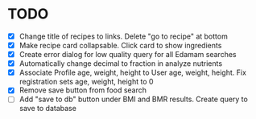 # TODO 

- [x] Change title of recipes to links. Delete "go to recipe" at bottom
- [x] Make recipe card collapsable. Click card to show ingredients
- [x] Create error dialog for low quality query for all Edamam searches
- [x] Automatically change decimal to fraction in analyze nutrients
- [x] Associate Profile age, weight, height to User age, weight, height. Fix registration sets age, weight, height to 0
- [x] Remove save button from food search
- [ ] Add "save to db" button under BMI and BMR results. Create query to save to database